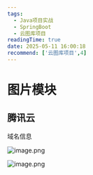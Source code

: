 ```yaml
---
tags:
  - Java项目实战
  - SpringBoot
  - 云图库项目
readingTime: true
date: 2025-05-11 16:00:18
recommend: ['云图库项目',4]
---
```

# 图片模块





## 腾讯云

域名信息

![image.png](https://imgsbo.oss-cn-shanghai.aliyuncs.com/undefined20250512205648389.png)


![image.png](https://imgsbo.oss-cn-shanghai.aliyuncs.com/undefined20250512205634107.png)


